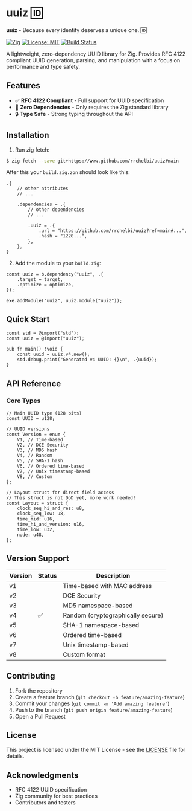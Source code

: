 # uuiz 🆔
**uuiz** - Because every identity deserves a unique one. 🆔

[![Zig](https://img.shields.io/badge/Zig-0.14.0-%23f7a41d.svg)](https://ziglang.org/)
[![License: MIT](https://img.shields.io/badge/License-MIT-blue.svg)](LICENSE)
[![Build Status](https://github.com/rrchelbi/uuiz/actions/workflows/ci.yml/badge.svg)](https://github.com/rrchelbi/uuiz/actions)

A lightweight, zero-dependency UUID library for Zig. Provides RFC 4122 compliant UUID generation, parsing, and manipulation with a focus on performance and type safety.

## Features

- ✅ **RFC 4122 Compliant** - Full support for UUID specification
- 🚀 **Zero Dependencies** - Only requires the Zig standard library
- 🔒 **Type Safe** - Strong typing throughout the API

## Installation

1. Run zig fetch:
```bash
$ zig fetch --save git+https://www.github.com/rrchelbi/uuiz#main
```

After this your `build.zig.zon` should look like this:
```zig
.{
    // other attributes
    // ...

    .dependencies = .{
        // other dependencies
        // ...

        .uuiz = .{
            .url = "https://github.com/rrchelbi/uuiz?ref=main#...",
            .hash = "1220...",
        },
    },
}
```

2. Add the module to your `build.zig`:
```zig
const uuiz = b.dependency("uuiz", .{
    .target = target,
    .optimize = optimize,
});

exe.addModule("uuiz", uuiz.module("uuiz"));
```

## Quick Start

```zig
const std = @import("std");
const uuiz = @import("uuiz");

pub fn main() !void {
    const uuid = uuiz.v4.new();
    std.debug.print("Generated v4 UUID: {}\n", .{uuid});
}
```

## API Reference

### Core Types

```zig
// Main UUID type (128 bits)
const UUID = u128;

// UUID versions
const Version = enum {
    V1, // Time-based
    V2, // DCE Security
    V3, // MD5 hash
    V4, // Random
    V5, // SHA-1 hash
    V6, // Ordered time-based
    V7, // Unix timestamp-based
    V8, // Custom
};

// Layout struct for direct field access
// This struct is not DoD yet, more work needed!
const Layout = struct {
    clock_seq_hi_and_res: u8,
    clock_seq_low: u8,
    time_mid: u16,
    time_hi_and_version: u16,
    time_low: u32,
    node: u48,
};
```

## Version Support

| Version | Status | Description |
|---------|--------|-------------|
| v1 |    | Time-based with MAC address |
| v2 |    | DCE Security |
| v3 |    | MD5 namespace-based |
| v4 | ✅ | Random (cryptographically secure) |
| v5 |    | SHA-1 namespace-based |
| v6 |    | Ordered time-based |
| v7 |    | Unix timestamp-based |
| v8 |    | Custom format |

## Contributing

1. Fork the repository
2. Create a feature branch (`git checkout -b feature/amazing-feature`)
3. Commit your changes (`git commit -m 'Add amazing feature'`)
4. Push to the branch (`git push origin feature/amazing-feature`)
5. Open a Pull Request

## License

This project is licensed under the MIT License - see the [LICENSE](LICENSE) file for details.

## Acknowledgments

- RFC 4122 UUID specification
- Zig community for best practices
- Contributors and testers

